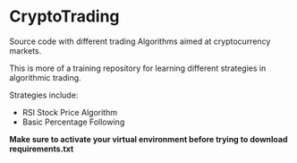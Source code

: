 # CryptoTrading
Source code with different trading Algorithms aimed at cryptocurrency markets.

This is more of a training repository for learning different strategies in algorithmic trading.

Strategies include:
+ RSI Stock Price Algorithm
+ Basic Percentage Following

**Make sure to activate your virtual environment before trying to download requirements.txt**
